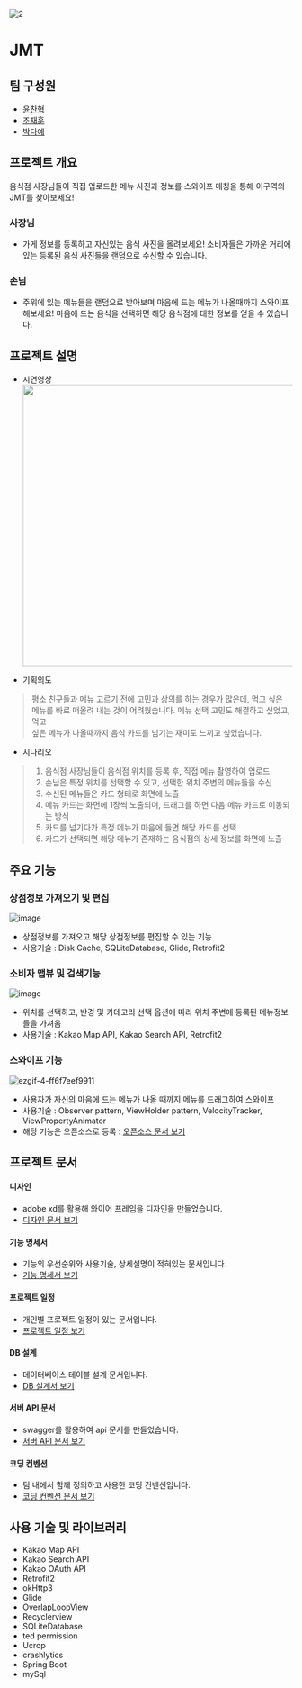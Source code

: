 ![2](https://user-images.githubusercontent.com/20393064/53322463-d3febd00-391e-11e9-9b36-d5975eeaceb9.png)


# JMT 

## 팀 구성원
- [윤찬혁](https://github.com/ch-Yoon)
- [조재훈](https://github.com/nusurprise)
- [박다예](https://github.com/parkdaye)

## 프로젝트 개요
음식점 사장님들이 직접 업로드한 메뉴 사진과 정보를 스와이프 매칭을 통해 이구역의 JMT를 찾아보세요!

### 사장님
- 가게 정보를 등록하고 자신있는 음식 사진을 올려보세요! 소비자들은 가까운 거리에 있는 등록된 음식 사진들을 랜덤으로 수신할 수 있습니다.

### 손님
- 주위에 있는 메뉴들을 랜덤으로 받아보며 마음에 드는 메뉴가 나올때까지 스와이프 해보세요! 마음에 드는 음식을 선택하면 해당 음식점에 대한 정보를 얻을 수 있습니다.

## 프로젝트 설명
- 시연영상    
[<img src="https://user-images.githubusercontent.com/20294749/54073650-48e1d780-42cd-11e9-8550-2dc06cc4c82f.png" width="500px">](https://www.youtube.com/watch?v=-YME1Dlb4iU&t=45s)

- 기획의도
> 평소 친구들과 메뉴 고르기 전에 고민과 상의를 하는 경우가 많은데, 먹고 싶은     
> 메뉴를 바로 떠올려 내는 것이 어려웠습니다. 메뉴 선택 고민도 해결하고 싶었고, 먹고     
> 싶은 메뉴가 나올때까지 음식 카드를 넘기는 재미도 느끼고 싶었습니다.    

- 시나리오 
> 1. 음식점 사장님들이 음식점 위치를 등록 후, 직접 메뉴 촬영하여 업로드    
> 2. 손님은 특정 위치를 선택할 수 있고, 선택한 위치 주변의 메뉴들을 수신    
> 3. 수신된 메뉴들은 카드 형태로 화면에 노출    
> 4. 메뉴 카드는 화면에 1장씩 노출되며, 드래그를 하면 다음 메뉴 카드로 이동되는 방식    
> 5. 카드를 넘기다가 특정 메뉴가 마음에 들면 해당 카드를 선택    
> 6. 카드가 선택되면 해당 메뉴가 존재하는 음식점의 상세 정보를 화면에 노출    

## 주요 기능
### 상점정보 가져오기 및 편집
![image](https://user-images.githubusercontent.com/20393064/53328605-b2590200-392d-11e9-91fa-d6df5f85b8dc.png)
- 상점정보를 가져오고 해당 상점정보를 편집할 수 있는 기능 
- 사용기술 : Disk Cache, SQLiteDatabase, Glide, Retrofit2

### 소비자 맵뷰 및 검색기능
![image](https://user-images.githubusercontent.com/20393064/53328033-6d809b80-392c-11e9-9473-de329992ec4e.png)
- 위치를 선택하고, 반경 및 카테고리 선택 옵션에 따라 위치 주변에 등록된 메뉴정보들을 가져옴
- 사용기술 : Kakao Map API, Kakao Search API, Retrofit2

### 스와이프 기능
![ezgif-4-ff6f7eef9911](https://user-images.githubusercontent.com/20294749/53284412-80159c00-3797-11e9-8469-25a574f331d2.gif)
- 사용자가 자신의 마음에 드는 메뉴가 나올 때까지 메뉴를 드래그하여 스와이프 
- 사용기술 : Observer pattern, ViewHolder pattern, VelocityTracker, ViewPropertyAnimator
- 해당 기능은 오픈소스로 등록 : [오픈소스 문서 보기](https://github.com/ch-Yoon/Overlap_Loop_View#hello-welcome-to-overlaploopview)

## 프로젝트 문서
#### 디자인
- adobe xd를 활용해 와이어 프레임을 디자인을 만들었습니다.
- [디자인 문서 보기](https://xd.adobe.com/view/835826a9-8dc7-4de5-67a7-056c77cad0ab-f569/?fullscreen&hints=off)
#### 기능 명세서
- 기능의 우선순위와 사용기술, 상세설명이 적혀있는 문서입니다.
- [기능 명세서 보기](https://docs.google.com/spreadsheets/d/1gO3unq7qZ-FccYGy5GK9pq1_KbzYy0tBdkdrn0i3Fq4/edit#gid=0)
#### 프로젝트 일정
- 개인별 프로젝트 일정이 있는 문서입니다.
- [프로젝트 일정 보기](https://docs.google.com/spreadsheets/d/1gO3unq7qZ-FccYGy5GK9pq1_KbzYy0tBdkdrn0i3Fq4/edit#gid=973287441)
#### DB 설계
- 데이터베이스 테이블 설계 문서입니다.
- [DB 설계서 보기](https://docs.google.com/spreadsheets/d/1gO3unq7qZ-FccYGy5GK9pq1_KbzYy0tBdkdrn0i3Fq4/edit#gid=240237984)
#### 서버 API 문서
- swagger를 활용하여 api 문서를 만들었습니다.
- [서버 API 문서 보기](http://ec2-54-180-49-154.ap-northeast-2.compute.amazonaws.com:8080/swagger-ui.html#/)
#### 코딩 컨벤션
- 팀 내에서 함께 정의하고 사용한 코딩 컨벤션입니다.
- [코딩 컨벤션 문서 보기](https://github.com/ch-Yoon/boostcampts-menu_random_choice_style_guide)

## 사용 기술 및 라이브러리
- Kakao Map API
- Kakao Search API
- Kakao OAuth API
- Retrofit2
- okHttp3
- Glide
- OverlapLoopView
- Recyclerview
- SQLiteDatabase
- ted permission
- Ucrop
- crashlytics
- Spring Boot
- mySql
